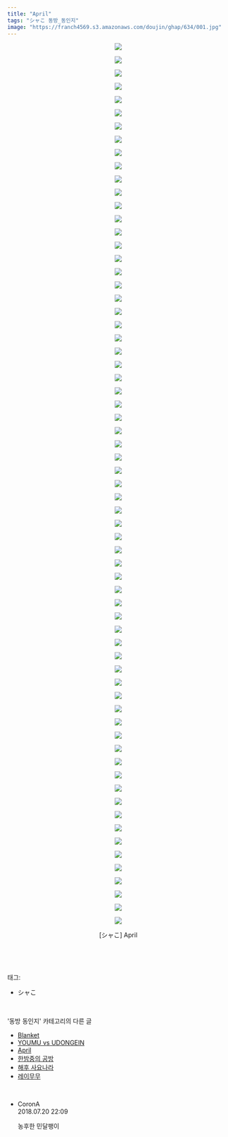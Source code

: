 ```yaml
---
title: "April"
tags: "シャこ 동방_동인지"
image: "https://franch4569.s3.amazonaws.com/doujin/ghap/634/001.jpg"
---
```

<div class="article">
<p style="text-align: center; clear: none; float: none;"><img src="{{ site.imgserver2 }}/ghap/634/001.jpg"/></p>
<p style="text-align: center; clear: none; float: none;"><img src="{{ site.imgserver2 }}/ghap/634/002.jpg"/></p>
<p style="text-align: center; clear: none; float: none;"><img src="{{ site.imgserver2 }}/ghap/634/003.jpg"/></p>
<p style="text-align: center; clear: none; float: none;"><img src="{{ site.imgserver2 }}/ghap/634/004.jpg"/></p>
<p style="text-align: center; clear: none; float: none;"><img src="{{ site.imgserver2 }}/ghap/634/005.jpg"/></p>
<p style="text-align: center; clear: none; float: none;"><img src="{{ site.imgserver2 }}/ghap/634/006.jpg"/></p>
<p style="text-align: center; clear: none; float: none;"><img src="{{ site.imgserver2 }}/ghap/634/007.jpg"/></p>
<p style="text-align: center; clear: none; float: none;"><img src="{{ site.imgserver2 }}/ghap/634/008.jpg"/></p>
<p style="text-align: center; clear: none; float: none;"><img src="{{ site.imgserver2 }}/ghap/634/009.jpg"/></p>
<p style="text-align: center; clear: none; float: none;"><img src="{{ site.imgserver2 }}/ghap/634/010.jpg"/></p>
<p style="text-align: center; clear: none; float: none;"><img src="{{ site.imgserver2 }}/ghap/634/011.jpg"/></p>
<p style="text-align: center; clear: none; float: none;"><img src="{{ site.imgserver2 }}/ghap/634/012.jpg"/></p>
<p style="text-align: center; clear: none; float: none;"><img src="{{ site.imgserver2 }}/ghap/634/013.jpg"/></p>
<p style="text-align: center; clear: none; float: none;"><img src="{{ site.imgserver2 }}/ghap/634/014.jpg"/></p>
<p style="text-align: center; clear: none; float: none;"><img src="{{ site.imgserver2 }}/ghap/634/015.jpg"/></p>
<p style="text-align: center; clear: none; float: none;"><img src="{{ site.imgserver2 }}/ghap/634/016.jpg"/></p>
<p style="text-align: center; clear: none; float: none;"><img src="{{ site.imgserver2 }}/ghap/634/017.jpg"/></p>
<p style="text-align: center; clear: none; float: none;"><img src="{{ site.imgserver2 }}/ghap/634/018.jpg"/></p>
<p style="text-align: center; clear: none; float: none;"><img src="{{ site.imgserver2 }}/ghap/634/019.jpg"/></p>
<p style="text-align: center; clear: none; float: none;"><img src="{{ site.imgserver2 }}/ghap/634/020.jpg"/></p>
<p style="text-align: center; clear: none; float: none;"><img src="{{ site.imgserver2 }}/ghap/634/021.jpg"/></p>
<p style="text-align: center; clear: none; float: none;"><img src="{{ site.imgserver2 }}/ghap/634/022.jpg"/></p>
<p style="text-align: center; clear: none; float: none;"><img src="{{ site.imgserver2 }}/ghap/634/023.jpg"/></p>
<p style="text-align: center; clear: none; float: none;"><img src="{{ site.imgserver2 }}/ghap/634/024.jpg"/></p>
<p style="text-align: center; clear: none; float: none;"><img src="{{ site.imgserver2 }}/ghap/634/025.jpg"/></p>
<p style="text-align: center; clear: none; float: none;"><img src="{{ site.imgserver2 }}/ghap/634/026.jpg"/></p>
<p style="text-align: center; clear: none; float: none;"><img src="{{ site.imgserver2 }}/ghap/634/027.jpg"/></p>
<p style="text-align: center; clear: none; float: none;"><img src="{{ site.imgserver2 }}/ghap/634/028.jpg"/></p>
<p style="text-align: center; clear: none; float: none;"><img src="{{ site.imgserver2 }}/ghap/634/029.jpg"/></p>
<p style="text-align: center; clear: none; float: none;"><img src="{{ site.imgserver2 }}/ghap/634/030.jpg"/></p>
<p style="text-align: center; clear: none; float: none;"><img src="{{ site.imgserver2 }}/ghap/634/031.jpg"/></p>
<p style="text-align: center; clear: none; float: none;"><img src="{{ site.imgserver2 }}/ghap/634/032.jpg"/></p>
<p style="text-align: center; clear: none; float: none;"><img src="{{ site.imgserver2 }}/ghap/634/033.jpg"/></p>
<p style="text-align: center; clear: none; float: none;"><img src="{{ site.imgserver2 }}/ghap/634/034.jpg"/></p>
<p style="text-align: center; clear: none; float: none;"><img src="{{ site.imgserver2 }}/ghap/634/035.jpg"/></p>
<p style="text-align: center; clear: none; float: none;"><img src="{{ site.imgserver2 }}/ghap/634/036.jpg"/></p>
<p style="text-align: center; clear: none; float: none;"><img src="{{ site.imgserver2 }}/ghap/634/037.jpg"/></p>
<p style="text-align: center; clear: none; float: none;"><img src="{{ site.imgserver2 }}/ghap/634/038.jpg"/></p>
<p style="text-align: center; clear: none; float: none;"><img src="{{ site.imgserver2 }}/ghap/634/039.jpg"/></p>
<p style="text-align: center; clear: none; float: none;"><img src="{{ site.imgserver2 }}/ghap/634/040.jpg"/></p>
<p style="text-align: center; clear: none; float: none;"><img src="{{ site.imgserver2 }}/ghap/634/041.jpg"/></p>
<p style="text-align: center; clear: none; float: none;"><img src="{{ site.imgserver2 }}/ghap/634/042.jpg"/></p>
<p style="text-align: center; clear: none; float: none;"><img src="{{ site.imgserver2 }}/ghap/634/043.jpg"/></p>
<p style="text-align: center; clear: none; float: none;"><img src="{{ site.imgserver2 }}/ghap/634/044.jpg"/></p>
<p style="text-align: center; clear: none; float: none;"><img src="{{ site.imgserver2 }}/ghap/634/045.jpg"/></p>
<p style="text-align: center; clear: none; float: none;"><img src="{{ site.imgserver2 }}/ghap/634/046.jpg"/></p>
<p style="text-align: center; clear: none; float: none;"><img src="{{ site.imgserver2 }}/ghap/634/047.jpg"/></p>
<p style="text-align: center; clear: none; float: none;"><img src="{{ site.imgserver2 }}/ghap/634/048.jpg"/></p>
<p style="text-align: center; clear: none; float: none;"><img src="{{ site.imgserver2 }}/ghap/634/049.jpg"/></p>
<p style="text-align: center; clear: none; float: none;"><img src="{{ site.imgserver2 }}/ghap/634/050.jpg"/></p>
<p style="text-align: center; clear: none; float: none;"><img src="{{ site.imgserver2 }}/ghap/634/051.jpg"/></p>
<p style="text-align: center; clear: none; float: none;"><img src="{{ site.imgserver2 }}/ghap/634/052.jpg"/></p>
<p style="text-align: center; clear: none; float: none;"><img src="{{ site.imgserver2 }}/ghap/634/053.jpg"/></p>
<p style="text-align: center; clear: none; float: none;"><img src="{{ site.imgserver2 }}/ghap/634/054.jpg"/></p>
<p style="text-align: center; clear: none; float: none;"><img src="{{ site.imgserver2 }}/ghap/634/055.jpg"/></p>
<p style="text-align: center; clear: none; float: none;"><img src="{{ site.imgserver2 }}/ghap/634/056.jpg"/></p>
<p style="text-align: center; clear: none; float: none;"><img src="{{ site.imgserver2 }}/ghap/634/057.jpg"/></p>
<p style="text-align: center; clear: none; float: none;"><img src="{{ site.imgserver2 }}/ghap/634/058.jpg"/></p>
<p style="text-align: center; clear: none; float: none;"><img src="{{ site.imgserver2 }}/ghap/634/059.jpg"/></p>
<p style="text-align: center; clear: none; float: none;"><img src="{{ site.imgserver2 }}/ghap/634/060.jpg"/></p>
<p style="text-align: center; clear: none; float: none;"><img src="{{ site.imgserver2 }}/ghap/634/061.jpg"/></p>
<p style="text-align: center; clear: none; float: none;"><img src="{{ site.imgserver2 }}/ghap/634/062.jpg"/></p>
<p style="text-align: center; clear: none; float: none;"><img src="{{ site.imgserver2 }}/ghap/634/063.jpg"/></p>
<p style="text-align: center; clear: none; float: none;"><img src="{{ site.imgserver2 }}/ghap/634/064.jpg"/></p>
<p style="text-align: center; clear: none; float: none;"><img src="{{ site.imgserver2 }}/ghap/634/065.jpg"/></p>
<p style="text-align: center; clear: none; float: none;"><img src="{{ site.imgserver2 }}/ghap/634/066.jpg"/></p>
<p style="text-align: center; clear: none; float: none;"><img src="{{ site.imgserver2 }}/ghap/634/067.jpg"/></p>
<p style="text-align: center; clear: none; float: none;">[シャこ] April</p>
<p><br/></p>
</div><br/>
<div class="tagTrail">
<p>태그: </p>
<ul>
<li>シャこ</li>
</ul>
</div><br/>
<div class="another">
<p>'동방 동인지' 카테고리의 다른 글</p>
<ul>
<li><a href="/ghap_636">Blanket</a></li>
<li><a href="/ghap_635">YOUMU vs UDONGEIN</a></li>
<li><a href="/ghap_634">April</a></li>
<li><a href="/ghap_633">한밤중의 공방</a></li>
<li><a href="/ghap_632">해후 사요나라</a></li>
<li><a href="/ghap_631">레이무무</a></li>
</ul>
</div><br/>
<div class="cb_module cb_fluid">
<div class="cb_wrt cb_profile">
<div class="comment">
<ul>
<li class="cb_thumb_off" id="comment15290889">
<div class="cb_comment_area">
<div class="cb_info_area">
<div class="cb_section">
<span class="cb_nick_name">CoronA</span>
</div>
<div class="cb_section">
<span class="cb_date">2018.07.20 22:09 </span>
</div>
</div>
<div class="cb_dsc_comment">
<p class="cb_dsc">
											농후한 민달팽이
										</p>
</div>
</div></li>
</ul>
</div>
</div><!-- commentList close -->
</div><br/>
